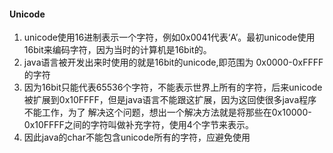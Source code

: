 #### Unicode
1. unicode使用16进制表示一个字符，例如0x0041代表‘A’。最初unicode使用16bit来编码字符，因为当时的计算机是16bit的。
2. java语言被开发出来时使用的就是16bit的unicode,即范围为 0x0000-0xFFFF的字符
3. 因为16bit只能代表65536个字符，不能表示世界上所有的字符，后来unicode被扩展到0x10FFFF，但是java语言不能跟这扩展，因为这回使很多java程序不能工作，为了
解决这个问题，想出一个解决方法就是将那些在0x10000-0x10FFFF之间的字符叫做补充字符，使用4个字节来表示。
4. 因此java的char不能包含unicode所有的字符，应避免使用